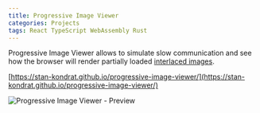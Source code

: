 ```yaml
---
title: Progressive Image Viewer
categories: Projects
tags: React TypeScript WebAssembly Rust
---
```


Progressive Image Viewer allows  to simulate slow communication and see how the browser will render partially loaded [interlaced images](https://en.wikipedia.org/wiki/Interlacing_(bitmaps)).

[https://stan-kondrat.github.io/progressive-image-viewer/](https://stan-kondrat.github.io/progressive-image-viewer/)

![Progressive Image Viewer - Preview](https://raw.githubusercontent.com/stan-kondrat/progressive-image-viewer/main/preview.gif)
